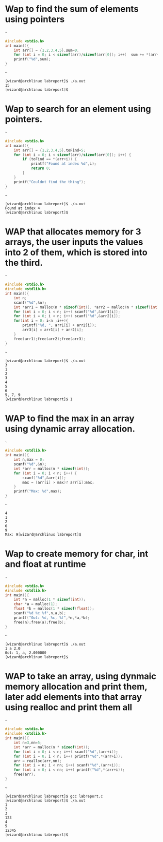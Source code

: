 # Wap to find the sum of elements using pointers
```c
~

#include <stdio.h>
int main(){
    int arr[] = {1,2,3,4,5},sum=0;
    for (int i = 0; i < sizeof(arr)/sizeof(arr[0]); i++)  sum += *(arr+i) ;
    printf("%d",sum);
}
```
```
~

[wizard@archlinux labreport]$ ./a.out 
15
[wizard@archlinux labreport]$ 
```
>
# Wap to search for an element using pointers.
```c
~

#include <stdio.h>
int main(){
    int arr[] = {1,2,3,4,5},toFind=5;
    for (int i = 0; i < sizeof(arr)/sizeof(arr[0]); i++) {
        if (toFind == *(arr+i)) {
            printf("Found at index %d",i);
            return 0;
        }
    }
    printf("Couldnt find the thing");
}
```
```
~

[wizard@archlinux labreport]$ ./a.out 
Found at index 4
[wizard@archlinux labreport]$ 
```
>
# WAP that allocates memory for 3 arrays, the user inputs the values into 2 of them, which is stored into the third.
```c
~

#include <stdio.h>
#include <stdlib.h>
int main(){
    int n;
    scanf("%d",&n);
    int *arr1 = malloc(n * sizeof(int)), *arr2 = malloc(n * sizeof(int)), *arr3 = malloc(n * sizeof(int));
    for (int i = 0; i < n; i++) scanf("%d",&arr1[i]);
    for (int i = 0; i < n; i++) scanf("%d",&arr2[i]);
    for(int i = 0; i<n ;i++){
        printf("%d, ", arr1[i] + arr2[i]);
        arr3[i] = arr1[i] + arr2[i];
    }
    free(arr1);free(arr2);free(arr3);
}
```
```
~

[wizard@archlinux labreport]$ ./a.out 
3
1
2
3
4
5
6
5, 7, 9 
[wizard@archlinux labreport]$ 1
```
>
# WAP to find the max in an array using dynamic array allocation.
```c
~

#include <stdlib.h>
int main(){
    int n,max = 0;
    scanf("%d",&n);
    int *arr = malloc(n * sizeof(int));
    for (int i = 0; i < n; i++) {
        scanf("%d",&arr[i]);
        max = (arr[i] > max)? arr[i]:max;
    }
    printf("Max: %d",max);
}
```
```
~

4
1
2
6
9
Max: 9[wizard@archlinux labreport]$ 
```
>
# Wap to create memory for char, int and float at runtime
```c
~

#include <stdio.h>
#include <stdlib.h>
int main(){
    int *n = malloc(1 * sizeof(int));
    char *a = malloc(1);
    float *b = malloc(1 * sizeof(float));
    scanf("%d %c %f",n,a,b);
    printf("Got: %d, %c, %f",*n,*a,*b);
    free(n);free(a);free(b);
}
```
```
~

[wizard@archlinux labreport]$ ./a.out 
1 a 2.0
Got: 1, a, 2.000000
[wizard@archlinux labreport]$ 
```
>
# WAP to take an array, using dynmaic memory allocation and print them, later add elements into that array using realloc and print them all
```c
~

#include <stdio.h>
#include <stdlib.h>
int main(){
    int n=3,nn=5;
    int *arr = malloc(n * sizeof(int));
    for (int i = 0; i < n; i++) scanf("%d",(arr+i));  
    for (int i = 0; i < n; i++) printf("%d",*(arr+i));  
    arr = realloc(arr,nn);
    for (int i = n; i < nn; i++) scanf("%d",(arr+i));  
    for (int i = 0; i < nn; i++) printf("%d",*(arr+i));  
    free(arr);
}

```
```
~

[wizard@archlinux labreport]$ gcc labreport.c 
[wizard@archlinux labreport]$ ./a.out 
1
2
3
123
4
5
12345
[wizard@archlinux labreport]$ 
```
>
